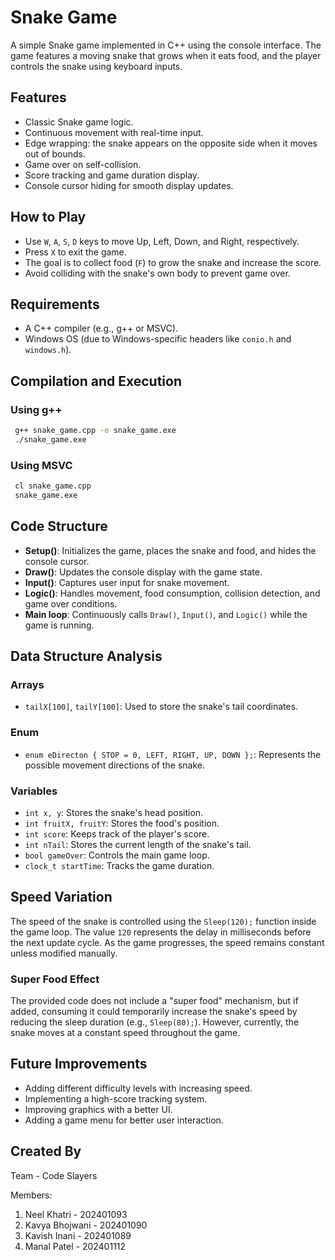 
# Snake Game

A simple Snake game implemented in C++ using the console interface. The game features a moving snake that grows when it eats food, and the player controls the snake using keyboard inputs.

## Features
- Classic Snake game logic.
- Continuous movement with real-time input.
- Edge wrapping: the snake appears on the opposite side when it moves out of bounds.
- Game over on self-collision.
- Score tracking and game duration display.
- Console cursor hiding for smooth display updates.

## How to Play
- Use `W`, `A`, `S`, `D` keys to move Up, Left, Down, and Right, respectively.
- Press `X` to exit the game.
- The goal is to collect food (`F`) to grow the snake and increase the score.
- Avoid colliding with the snake's own body to prevent game over.

## Requirements
- A C++ compiler (e.g., g++ or MSVC).
- Windows OS (due to Windows-specific headers like `conio.h` and `windows.h`).

## Compilation and Execution

### Using g++
```sh
 g++ snake_game.cpp -o snake_game.exe
 ./snake_game.exe
```
### Using MSVC
```sh
 cl snake_game.cpp
 snake_game.exe
```

## Code Structure
- **Setup()**: Initializes the game, places the snake and food, and hides the console cursor.
- **Draw()**: Updates the console display with the game state.
- **Input()**: Captures user input for snake movement.
- **Logic()**: Handles movement, food consumption, collision detection, and game over conditions.
- **Main loop**: Continuously calls `Draw()`, `Input()`, and `Logic()` while the game is running.

## Data Structure Analysis
### Arrays
- `tailX[100]`, `tailY[100]`: Used to store the snake's tail coordinates.

### Enum
- `enum eDirecton { STOP = 0, LEFT, RIGHT, UP, DOWN };`: Represents the possible movement directions of the snake.

### Variables
- `int x, y`: Stores the snake's head position.
- `int fruitX, fruitY`: Stores the food's position.
- `int score`: Keeps track of the player's score.
- `int nTail`: Stores the current length of the snake's tail.
- `bool gameOver`: Controls the main game loop.
- `clock_t startTime`: Tracks the game duration.

## Speed Variation
The speed of the snake is controlled using the `Sleep(120);` function inside the game loop. The value `120` represents the delay in milliseconds before the next update cycle. As the game progresses, the speed remains constant unless modified manually.

### Super Food Effect
The provided code does not include a "super food" mechanism, but if added, consuming it could temporarily increase the snake's speed by reducing the sleep duration (e.g., `Sleep(80);`). However, currently, the snake moves at a constant speed throughout the game.

## Future Improvements
- Adding different difficulty levels with increasing speed.
- Implementing a high-score tracking system.
- Improving graphics with a better UI.
- Adding a game menu for better user interaction.

## Created By
Team - Code Slayers    

Members:
1) Neel Khatri - 202401093
2) Kavya Bhojwani - 202401090
3) Kavish Inani - 202401089
4) Manal Patel - 202401112  




